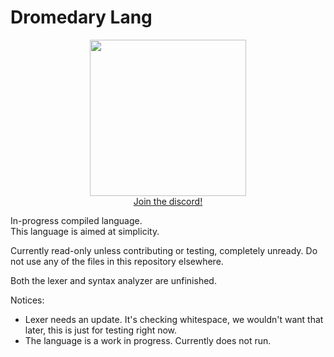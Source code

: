 # Dromedary Lang

<div align="center">
    <img src="https://github.com/VideoCarp/dromedary-lang/blob/main/files/1498B073-7C4E-48E5-BC42-1B3968053214.jpeg" width=250 height=250><br>
  <a href="https://discord.gg/PhES3kc">Join the discord!</a>
  
</div>
                                                                                                                                      
In-progress compiled language.<br>
This language is aimed at simplicity.

Currently read-only unless contributing or testing, completely unready.
Do not use any of the files in this repository elsewhere.

Both the lexer and syntax analyzer are unfinished.

Notices:<br>
* Lexer needs an update.
It's checking whitespace, we wouldn't want that later, this is just for testing right now.
* The language is a work in progress.
Currently does not run.
